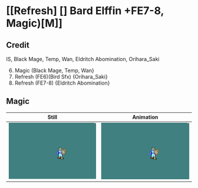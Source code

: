 # [\[Refresh\] \[\] Bard Elffin +FE7-8, Magic\)\[M\]]

## Credit

IS, Black Mage, Temp, Wan, Eldritch Abomination, Orihara_Saki

6. Magic (Black Mage, Temp, Wan}
8. Refresh (FE6)(Bird Sfx) {Orihara_Saki}
8. Refresh (FE7-8) {Eldritch Abomination}
	
## Magic

| Still | Animation |
| :---: | :-------: |
| ![Magic still](./Magic_000.png) | ![Magic animation](./Magic.gif) |
